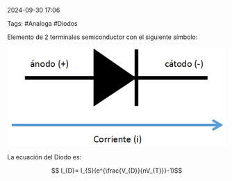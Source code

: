 2024-09-30 17:06

Tags: #Analoga #Diodos

Elemento de 2 terminales semiconductor con el siguiente símbolo:

![Esquema Del Diodo|250](Imagenes/EsquemaDiodo.png)

La ecuación del Diodo es:

$$ I_{D}= I_{S}(e^{\frac{V_{D}}{nV_{T}}}-1)$$

